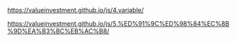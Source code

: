 https://valueinvestment.github.io/js/4.variable/

https://valueinvestment.github.io/js/5.%ED%91%9C%ED%98%84%EC%8B%9D%EA%B3%BC%EB%AC%B8/
